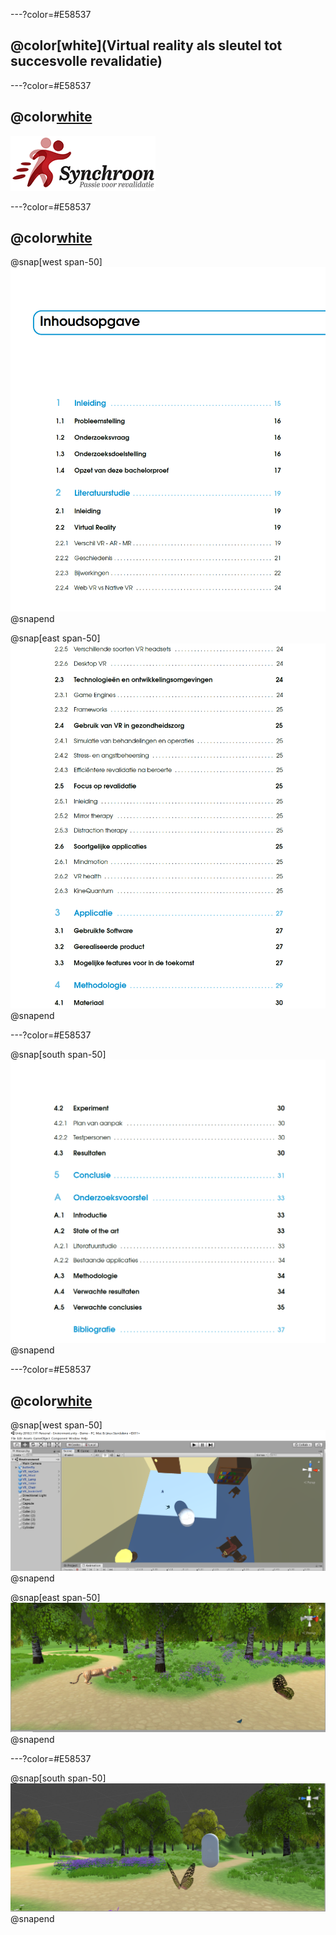 ---?color=#E58537

## @color[white](**Virtual reality als sleutel tot succesvolle revalidatie**)

---?color=#E58537

## @color[white](**Samenwerking**)

![](assets/img/synchroon.png)

---?color=#E58537

## @color[white](**Literatuurstudie**)

@snap[west span-50]
![](assets/img/inhoud1.PNG)
@snapend

@snap[east span-50]
![](assets/img/inhoud2.PNG)
@snapend

---?color=#E58537

@snap[south span-50]
![](assets/img/inhoud3.PNG)
@snapend

---?color=#E58537

## @color[white](**Unity3D**)

@snap[west span-50]
![](assets/img/demo1.PNG)
@snapend

@snap[east span-50]
![](assets/img/demo2.JPG)
@snapend


---?color=#E58537

@snap[south span-50]
![](assets/img/demo3.JPG)
@snapend

